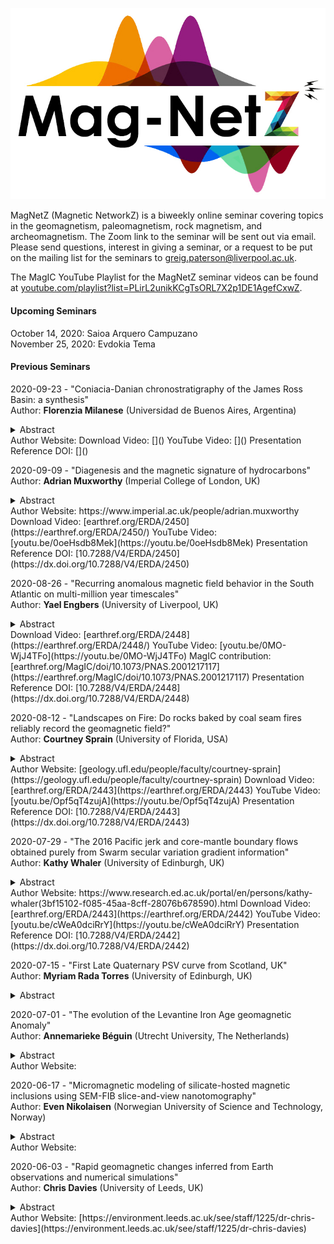 <p align="center">
    <img src="MagnetZ_Logo.jpg">
</p>

MagNetZ (Magnetic NetworkZ) is a biweekly online seminar covering topics in the geomagnetism, paleomagnetism, rock magnetism, and archeomagnetism. The Zoom link to the seminar will be sent out via email. Please send questions, interest in giving a seminar, or a request to be put on the mailing list for the seminars to [greig.paterson@liverpool.ac.uk](mailto:greig.paterson@liverpool.ac.uk).

The MagIC YouTube Playlist for the MagNetZ seminar videos can be found at [youtube.com/playlist?list=PLirL2unikKCgTsORL7X2p1DE1AgefCxwZ](https://www.youtube.com/playlist?list=PLirL2unikKCgTsORL7X2p1DE1AgefCxwZ).

#### Upcoming Seminars
October 14, 2020: Saioa Arquero Campuzano  
November 25, 2020: Evdokia Tema  

#### Previous Seminars
2020-09-23 - "Coniacia-Danian chronostratigraphy of the James Ross Basin: a synthesis"  
Author: **Florenzia Milanese** (Universidad de Buenos Aires, Argentina) 
<details>
  <summary>Abstract</summary>
  Cretaceous-Paleogene marine units from the James Ross Basin constitute a highly fossiliferous reference section for the Southern Hemisphere. Its importance resides not only in the widely known K-Pg boundary at Marambio (Seymour) Island, but also in its almost continuous record of climate and biodiversity patterns preceding and following the terminal Cretaceous mass extinction. Chronology of these units has been traditionally based on bio- and chemostratigraphy, but endemism and early disappearance of several fossil groups in Antarctica requires an independent dating tool that also permits global correlations. Here I present a synthesis of recent magnetostratigraphic studies realized in the Upper Cretaceous Marambio Group, summarizing a chronostratigraphic framework that precisely states the Santonian-Campanian and Campanian-Maastrichtian boundaries in Antarctica.
</details>  
 Author Website:  
 Download Video: []()  
 YouTube Video: []()  
 Presentation Reference DOI: []()

2020-09-09 - "Diagenesis and the magnetic signature of hydrocarbons"  
 Author: **Adrian Muxworthy** (Imperial College of London, UK)  
  <details>
    <summary>Abstract</summary>
    Understanding hydrocarbon migration has the potential to both increase yield from mature reservoir systems reducing the need to exploit new reserves, and to help improve carbon capture strategies. Traditional seismic methods of mapping migration can be inexact and poorly constrained. The presence of hydrocarbons in rocks and sediments is known to cause diagenesis, thereby altering the magnetic signature of the host rock. During the last decade, the Natural Magnetism Group at Imperial College has been studying the use of mineral magnetic methods to identify and constrain hydrocarbon migration paths. The magnetic signature of hydrocarbons has been found to be very complex, their signature depending on a range of factors including levels of oil maturity and biodegradation, the presence of oil-water contacts, the host rock, migration trajectory, the depth of oil generation etc. Here I will give a summary of our latest findings, and show how we have used mineral magnetic results to constrain 3D basin models.
  </details>
 Author Website: https://www.imperial.ac.uk/people/adrian.muxworthy  
 Download Video: [earthref.org/ERDA/2450](https://earthref.org/ERDA/2450/)  
 YouTube Video: [youtu.be/0oeHsdb8Mek](https://youtu.be/0oeHsdb8Mek)  
 Presentation Reference DOI: [10.7288/V4/ERDA/2450](https://dx.doi.org/10.7288/V4/ERDA/2450)

2020-08-26 - "Recurring anomalous magnetic field behavior in the South Atlantic on multi-million year timescales"  
 Author: **Yael Engbers** (University of Liverpool, UK)  
  <details>
    <summary>Abstract</summary>
    Earth’s magnetic field is presently characterized by a large and growing anomaly in the South Atlantic Ocean. The question of whether this region of Earth’s surface is preferentially subject to enhanced geomagnetic variability on geological timescales has major implications for core dynamics, core−mantle interaction, and the possibility of an imminent magnetic polarity reversal. Here we present paleomagnetic data from Saint Helena, a volcanic island ideally suited for testing the hypothesis that geomagnetic field behavior is anomalous in the South Atlantic on timescales of millions of years. Our results, supported by positive baked contact and reversal tests, produce a mean direction approximating that expected from a geocentric axial dipole for the interval 8 to 11 million years ago, but with very large associated directional dispersion. These findings indicate that, on geological timescales, geomagnetic secular variation is persistently enhanced in the vicinity of Saint Helena. This, in turn, supports the South Atlantic as a locus of unusual geomagnetic behavior arising from core−mantle interaction, while also appearing to reduce the likelihood that the present-day regional anomaly is a precursor to a global polarity reversal.
  </details>
 Download Video: [earthref.org/ERDA/2448](https://earthref.org/ERDA/2448/)  
 YouTube Video: [youtu.be/0MO-WjJ4TFo](https://youtu.be/0MO-WjJ4TFo)  
 MagIC contribution: [earthref.org/MagIC/doi/10.1073/PNAS.2001217117](https://earthref.org/MagIC/doi/10.1073/PNAS.2001217117)  
 Presentation Reference DOI: [10.7288/V4/ERDA/2448](https://dx.doi.org/10.7288/V4/ERDA/2448)

2020-08-12 - "Landscapes on Fire: Do rocks baked by coal seam fires reliably record the geomagnetic field?"  
 Author: **Courtney Sprain** (University of Florida, USA)  
 <details>
    <summary>Abstract</summary>
    High quality paleointensity data is essential for improving our understanding of the long-term evolution of the geodynamo as well as short-term paleosecular variation; however, it is challenging to find materials that reliably record Earth’s full-vector magnetic field going back in time. This study examines a new candidate material for paleointensity studies: clinkers, which are rocks that have been baked, metamorphosed, or melted by underlying coal seam fires. Previous studies conducted on clinkers suggest that they may be high-fidelity magnetic field recorders. However, due to the inhomogeneity of clinker deposits and limited scope of previous studies, it is unknown under what conditions these conclusions hold true. To better assess this, we quantified the variation of magnetic properties within clinker deposits collected from the Powder River basin, MT, as a function of lithology, oxidation state, distance from the coal seam, and location. Our results indicate that the clinker products are dominated by three main magnetic minerals: magnetite, hematite, and the rare ε-Fe2O3. No major differences in magnetic properties were observed as a function of location, distance from the coal seam, or primary lithology. Clinker material, instead, is the primary control on magnetic mineralogy, where baked sediment and porcellanite are dominated by varying proportions of hematite, ε-Fe2O3, and magnetite, and paralavas (melted sediment) are dominated by low-Ti magnetite. All clinker materials are thermally stable and likely experienced temperatures in excess of the magnetite Curie T, potentially as far away as 8 m from the coal seam. Grain size analysis indicates that the magnetic particles in all clinker materials are amenable to high-quality paleointensity study. In total, our study confirms that clinkers should be reliable paleomagnetic recorders and that so long as collection is within the clinker deposit, material amenable to full-vector paleomagnetic study should be obtained.  These conclusion are corroborated by preliminary demagnetization and paleointensity results, which will also be presented.
</details>
 Author Website: [geology.ufl.edu/people/faculty/courtney-sprain](https://geology.ufl.edu/people/faculty/courtney-sprain)  
 Download Video: [earthref.org/ERDA/2443](https://earthref.org/ERDA/2443)  
 YouTube Video: [youtu.be/Opf5qT4zujA](https://youtu.be/Opf5qT4zujA)  
 Presentation Reference DOI: [10.7288/V4/ERDA/2443](https://dx.doi.org/10.7288/V4/ERDA/2443)

2020-07-29 - "The 2016 Pacific jerk and core-mantle boundary flows obtained purely from Swarm secular variation gradient information"  
Author: **Kathy Whaler** (University of Edinburgh, UK)  
 <details>
    <summary>Abstract</summary>
    The Swarm constellation provides information on both along- and across-track magnetic field gradients. Spatial changes of the magnetic vector field elements are described by a magnetic field gradient tensor, whose elements and their uncertainties can be estimated using the Virtual Observatory (VO) concept, whereby data within a cylinder centred on the VO with axis perpendicular to the Earth’s surface are reduced to a central point at satellite altitude. Recent experiments have shown that analysing data collected over a 4 month window provides the best compromise between reducing bias from the way the satellite orbits sample each VO cylinder and preserving information on temporal changes of the field, and that the data provide spatial information sufficient to resolve 300 non-overlapping VOs. We invert annual first differences of the 5 independent gradient tensor elements (providing estimates of secular variation, SV, gradients) at these 300 VOs over the Swarm era for advective velocity at the core-mantle boundary, forcing the flow to have minimal acceleration while providing an adequate fit to the data. We obtain flows similar to those from previous SV inversions but purely from the gradient information. The resolution of the SV gradients is higher than that of the SV itself, resulting in a ~30% increase in the number of effective flow parameters; this is thought to be because the gradients are less affected by long period external signals that are difficult to remove from the data, resulting in an improved signal to noise ratio. Although very little temporal change in the flow is required to reproduce even rapid changes in the magnetic field, we are able to isolate some robust flow changes, in particular regarding changes in the azimuthal flow acceleration, associated with the geomagnetic impulse in the Pacific region in around 2016.
 </details>
 Author Website: https://www.research.ed.ac.uk/portal/en/persons/kathy-whaler(3bf15102-f085-45aa-8cff-28076b678590).html  
 Download Video: [earthref.org/ERDA/2443](https://earthref.org/ERDA/2442)  
 YouTube Video: [youtu.be/cWeA0dciRrY](https://youtu.be/cWeA0dciRrY)  
 Presentation Reference DOI: [10.7288/V4/ERDA/2442](https://dx.doi.org/10.7288/V4/ERDA/2442)<br>

2020-07-15 - "First Late Quaternary PSV curve from Scotland, UK"  
 Author: **Myriam Rada Torres** (University of Edinburgh, UK)  
 <details>
    <summary>Abstract</summary>
    I present the first Late Quaternary PSV record for Scotland and the UK, covering the last 19,000 years, generated using sediment cores from Bardowie Loch in the Central Belt of Scotland. This is also the first study that describes the variations of the geomagnetic field both in direction and intensity during The Holocene for Scotland, representing a valuable piece for the puzzle of the geodynamo behaviour in the North Atlantic region.
Bardowie Loch was selected based on its small-size basin and limited catchment area, devoid of any sizeable river system, ensuring a low energy environment necessary for the magnetic minerals to align with the Earth’s magnetic field. Geological analysis results suggest that Bardowie Loch was originated by the movement of large glaciers during the Last Glacial Maximum at ca 20ka. Rock magnetic characterisations, supported by microscopic and geochemical analyses, shows two distinctive sedimentary sections within the Bardowie Sequence: glacial varved muds overlied by dark organic muds. These results also indicate that for the Late Pleistocene glacial section there are pulses of substantial deposition of sediments eroded from nearby Palaeozoic basaltic lavas, rich in magnetite and Ti-magnetite grains. A thousand percent surge in organic matter content, combined with a considerable decrease of the volcanic rocks input and significantly lower concentration of magnetic minerals, characterised the Holocene section of the Bardowie Sequence.
A chronology was modelled using 15 radiocarbon dates and tephrochronology. Geochemical results indicate that the deeper tephra layer is a rhyolite with high iron, calcium and titanium content characteristic of Icelandic volcanism, corresponding to the Hekla 4 Eruption (ca 2,000 BC). EPMA measurements from the upper two layers show chemical compositions typical of a developed continental crust with high concentration of alkaline oxides, characteristic of the Campanian Volcanic Province (Italy); major oxides composition determined from microscopic glasses and mineral inclusions revealed that the first layer is a rare phonolitic tephra corresponding to the historical 79AD Pompeii Eruption; while the second layer has an alkaline intermediate composition (trachyandesite), which agrees with the Avellino Eruption dated between 1,900BC and 1,600BC.
Previous PSV studies from North America, the North Atlantic region, Northern Europe and England are consistent with direct observations and computational models of two regions of concentrated geomagnetic flux at the core-mantle boundary beneath Canada and Siberia, which suggest that the Canadian flux lobe has been weakening while the Siberian flux lobe has considerably increased in strength for the last 2,000 years. The declination and palaeointensity anomalies observed in the present PSV study from Scotland particularly agree with the North Atlantic region data, showing significant oscillations in strength between both flux lobes at least for the last 5,000 years.
The Late Pleistocene section of the resulting PSV record from Scotland shows two intervals of exceptional deviation in direction at ca 18.3ka to ca 16ka and ca 15ka to ca 12.8ka. The deepest interval displays anomalous shallow inclinations around 20º, joined by the largest oscillation in declination, with a maximum of 77-degree deviation. Such substantial variations in the geomagnetic field orientation agree with the Hilina Palli Excursion, dated between 22ka and 17ka and observed globally in volcanic rocks, marine and lake cores from Hawaii and California, to Lake Baikal and China.
The upper interval of anomalous geomagnetic field behaviour close to the end of The Pleistocene, exhibits the largest drop of inclination from present-day values (about 70º) to negative inclinations (-12º), while the declination presents oscillations over 50-degrees. These abrupt and dramatic variations in orientation are consistent with the controversial Gothenburg Excursion (ca 12.3 to ca 13.8ka), which were originally reported in sediments from the Scandinavian Glacial Interstadial and also observed in North American glacial lakes, with poorly constrained ages from 7.6ka to 14ka.
 </details>

 2020-07-01 - "The evolution of the Levantine Iron Age geomagnetic Anomaly"  
 Author: **Annemarieke Béguin** (Utrecht University, The Netherlands)  
 <details>
    <summary>Abstract</summary>
    The geomagnetic field can vary dramatically over only decades and thousands of kilometers; the Levantine Iron Age geomagnetic Anomaly (LIAA) is probably the best-known example of such short-lived feature of the Earth’s magnetic field. Over the past decade, many studies have contributed to a relatively coherent intensity record for this region. I will provide an overview of the different studies and their results with the focus on our recent study on three marine sediment records from the Mediterranean Sea. To better constrain the Levant geomagnetic high in time and space, we obtained continuous full-vector records from three marine sediment cores located (1) between Spain and Morocco (Alboran), (2) East of Calabria, Italy (Taranto Gulf), and (3) North of the Nile Delta (Levant). Geomagnetic field variations between 6000 BC and 1000 AD are captured for a total of 681 samples. Rock magnetic analyses indicate the sediment cores as reliable recorders for geomagnetic field variations. From these records we observe that the LIAA moves from 40 to 55° East at 1000 BC to ∼25° East at 0 AD, while decaying from ∼150 ZAm2 to ∼110 ZAm2 in the same time span. This results in a westward movement of 15–30° in 1000 yr.
 </details>
 Author Website:  

 2020-06-17 - "Micromagnetic modeling of silicate-hosted magnetic inclusions using SEM-FIB slice-and-view nanotomography"  
 Author: **Even Nikolaisen** (Norwegian University of Science and Technology, Norway)  
 <details>
    <summary>Abstract</summary>
    Slice-and-view nanotomography uses a dual beam SEM-FIB to reconstruct the 3D volume of a mineralogical sample using a sequential series of nanoscale slices created with a focussed beam of Ga ions. This method reveals the true shapes and forms of naturally occurring magnetic inclusions hosted by the silicate minerals feldspar and pyroxene. High-resolution 3D morphological data for the magnetic minerals is extracted, converted to tetrahedral meshes, and micromagnetically modelled using the MERRILL software. This study optimises the step-by-step process of extracting and processing micromagnetic data from polished thin-sections to generate a full rock magnetic classification of the remanence carriers in silicates. Slice-and-view nanotomography follows known preparation methods with a protective platinum layer, carbon rod guides and trenches, but also introduces a carbon slab along the Z-direction for e-beam alignment. This method reduces the need for auto focus, as the e-beam alignment will have a constant imaging distance and generates a good reference point for stack alignment. Image processing is limited to 3D a gaussian blur and 3D mean filters. Paraview is used to set the correct voxel dimensions and to generate the surface mesh. Freeware software Meshmixer and Meshlab are used for their powerful smoothing, mesh interaction tools and geometric calculations. The tetrahedral volume mesh is produced with iso2mesh in Matlab. Micromagnetic hysteresis and back-field simulations of >400 inclusions with a broad range of morphologies have been performed using MERRILL using 20 different field directions, enabling average magnetic properties to be calculated for a random ensemble. The results give a detailed and direct description of the micromagnetic structure of naturally formed magnetic minerals that compliments macroscopic approaches, such as FORC analysis.
 </details>
 Author Website:  

 2020-06-03 - "Rapid geomagnetic changes inferred from Earth observations and numerical simulations"  
 Author: **Chris Davies** (University of Leeds, UK)  
 <details>
    <summary>Abstract</summary>
    The geomagnetic field, generated by a dynamo process in the liquid core, provides a unique probe into Earth's deep interior. Establishing the fastest variations of the field is crucial for understanding the physics of the dynamo process and for describing its past and future evolution. Paleomagnetic studies have reported changes in direction reaching 1 degree per yr around the last polarity reversal, although the observations are still controversial and their relation to physical processes in the core largely unknown. Here we show excellent agreement between amplitudes and latitude ranges of extreme directional changes in a suite of geodynamo simulations and recent observational field models spanning the past 100 kyrs and the period 30-50 ka. Remarkably, maximum rates of directional change reach ~10 degrees per year, typically during times of decreasing field strength,almost 100 times faster than current changes. Detailed analysis of the simulations and a simple analogue model indicate that extreme directional changes are associated with movement of reversed flux across the core surface. Our results demonstrate that such rapid variations are compatible with the physics of the dynamo process and suggest that future searches for rapid directional changes should focus on low latitudes.
 </details>
 Author Website: [https://environment.leeds.ac.uk/see/staff/1225/dr-chris-davies](https://environment.leeds.ac.uk/see/staff/1225/dr-chris-davies)  
